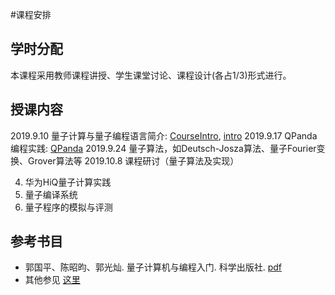 #课程安排

## 学时分配
本课程采用教师课程讲授、学生课堂讨论、课程设计(各占1/3)形式进行。

## 授课内容
2019.9.10 量子计算与量子编程语言简介: [CourseIntro](https://www.educoder.net/api/attachments/388493?disposition=inline), [intro](https://www.educoder.net/api/attachments/388495?disposition=inline)
2019.9.17 QPanda编程实践: [QPanda](https://www.educoder.net/api/attachments/392341?disposition=inline)
2019.9.24 量子算法，如Deutsch-Josza算法、量子Fourier变换、Grover算法等
2019.10.8 课程研讨（量子算法及实现）

4. 华为HiQ量子计算实践
5. 量子编译系统
6. 量子程序的模拟与评测

## 参考书目
- 郭国平、陈昭昀、郭光灿. 量子计算机与编程入门. 科学出版社. [pdf](https://alicliimg.clewm.net/455/385/5385455/1568366127817bd5cb14158c119bfa8c00b981cc73bf81568366108.pdf)
- 其他参见 [这里](http://s4lab.ustc.edu.cn/2018/1225/c17737a372334/page.htm)
